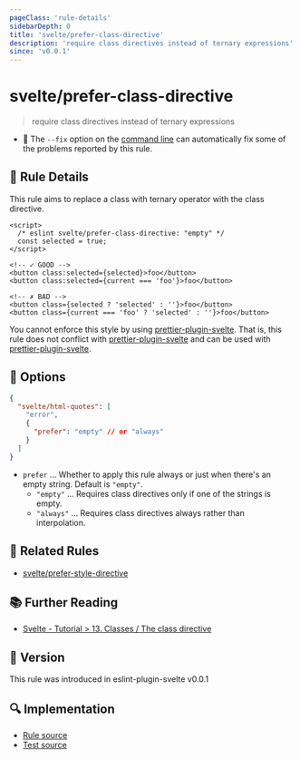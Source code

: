 ```yaml
---
pageClass: 'rule-details'
sidebarDepth: 0
title: 'svelte/prefer-class-directive'
description: 'require class directives instead of ternary expressions'
since: 'v0.0.1'
---
```


# svelte/prefer-class-directive

> require class directives instead of ternary expressions

- :wrench: The `--fix` option on the [command line](https://eslint.org/docs/user-guide/command-line-interface#fixing-problems) can automatically fix some of the problems reported by this rule.

## :book: Rule Details

This rule aims to replace a class with ternary operator with the class directive.

<ESLintCodeBlock fix>

<!--eslint-skip-->

```svelte
<script>
  /* eslint svelte/prefer-class-directive: "empty" */
  const selected = true;
</script>

<!-- ✓ GOOD -->
<button class:selected={selected}>foo</button>
<button class:selected={current === 'foo'}>foo</button>

<!-- ✗ BAD -->
<button class={selected ? 'selected' : ''}>foo</button>
<button class={current === 'foo' ? 'selected' : ''}>foo</button>
```

</ESLintCodeBlock>

You cannot enforce this style by using [prettier-plugin-svelte]. That is, this rule does not conflict with [prettier-plugin-svelte] and can be used with [prettier-plugin-svelte].

[prettier-plugin-svelte]: https://github.com/sveltejs/prettier-plugin-svelte

## :wrench: Options

```json
{
  "svelte/html-quotes": [
    "error",
    {
      "prefer": "empty" // or "always"
    }
  ]
}
```

- `prefer` ... Whether to apply this rule always or just when there's an empty string. Default is `"empty"`.
    - `"empty"` ... Requires class directives only if one of the strings is empty.
    - `"always"` ... Requires class directives always rather than interpolation.

## :couple: Related Rules

- [svelte/prefer-style-directive]

[svelte/prefer-style-directive]: ./prefer-style-directive.md

## :books: Further Reading

- [Svelte - Tutorial > 13. Classes / The class directive](https://svelte.dev/tutorial/classes)

## :rocket: Version

This rule was introduced in eslint-plugin-svelte v0.0.1

## :mag: Implementation

- [Rule source](https://github.com/sveltejs/eslint-plugin-svelte/blob/main/src/rules/prefer-class-directive.ts)
- [Test source](https://github.com/sveltejs/eslint-plugin-svelte/blob/main/tests/src/rules/prefer-class-directive.ts)
